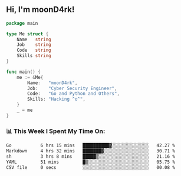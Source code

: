 <h2> Hi, I'm moonD4rk!</h2>

```go
package main

type Me struct {
	Name   string
	Job    string
	Code   string
	Skills string
}

func main() {
	me := &Me{
		Name:   "moonD4rk",
		Job:    "Cyber Security Engineer",
		Code:   "Go and Python and Others",
		Skills: "Hacking ^o^",
	}
	_ = me
}
```

<h3>📊 This Week I Spent My Time On:</h3>
<!-- <img align='right' src="https://github-readme-stats.vercel.app/api?username=moond4rk&show_icons=true&theme=radical", width="300" height="150"> -->

<!--START_SECTION:waka-->

```txt
Go           6 hrs 15 mins   ██████████▓░░░░░░░░░░░░░░   42.27 %
Markdown     4 hrs 32 mins   ███████▓░░░░░░░░░░░░░░░░░   30.71 %
sh           3 hrs 8 mins    █████▒░░░░░░░░░░░░░░░░░░░   21.16 %
YAML         51 mins         █▒░░░░░░░░░░░░░░░░░░░░░░░   05.75 %
CSV file     0 secs          ░░░░░░░░░░░░░░░░░░░░░░░░░   00.08 %
```

<!--END_SECTION:waka-->

